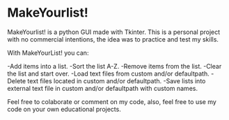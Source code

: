 # MakeYourlist!
MakeYourlist! is a python GUI made with Tkinter. This is a personal project with no commercial intentions, the idea was to practice and test my skills.

With MakeYourList! you can:

-Add items into a list.
-Sort the list A-Z.
-Remove items from the list.
-Clear the list and start over.
-Load text files from custom and/or defaultpath.
-Delete text files located in custom and/or defaultpath.
-Save lists into external text file in custom and/or defaultpath with custom names.

Feel free to colaborate or comment on my code, also, feel free to use my code on your own educational projects.
